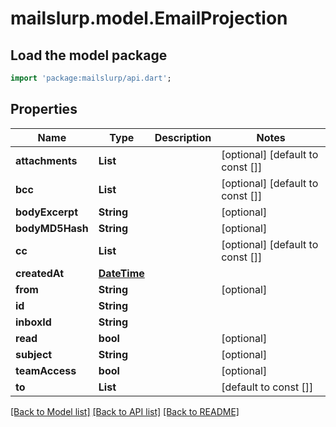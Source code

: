 # mailslurp.model.EmailProjection

## Load the model package
```dart
import 'package:mailslurp/api.dart';
```

## Properties
Name | Type | Description | Notes
------------ | ------------- | ------------- | -------------
**attachments** | **List<String>** |  | [optional] [default to const []]
**bcc** | **List<String>** |  | [optional] [default to const []]
**bodyExcerpt** | **String** |  | [optional] 
**bodyMD5Hash** | **String** |  | [optional] 
**cc** | **List<String>** |  | [optional] [default to const []]
**createdAt** | [**DateTime**](DateTime) |  | 
**from** | **String** |  | [optional] 
**id** | **String** |  | 
**inboxId** | **String** |  | 
**read** | **bool** |  | [optional] 
**subject** | **String** |  | [optional] 
**teamAccess** | **bool** |  | [optional] 
**to** | **List<String>** |  | [default to const []]

[[Back to Model list]](../README#documentation-for-models) [[Back to API list]](../README#documentation-for-api-endpoints) [[Back to README]](../README)


